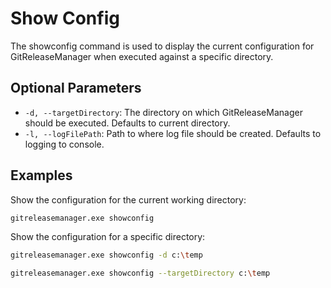 # Show Config

The showconfig command is used to display the current configuration for GitReleaseManager when executed against a specific directory.

## **Optional Parameters**

* `-d, --targetDirectory`: The directory on which GitReleaseManager should be executed. Defaults to current directory.
* `-l, --logFilePath`: Path to where log file should be created. Defaults to logging to console.

## **Examples**

Show the configuration for the current working directory:

```bash
gitreleasemanager.exe showconfig
```

Show the configuration for a specific directory:

```bash
gitreleasemanager.exe showconfig -d c:\temp

gitreleasemanager.exe showconfig --targetDirectory c:\temp
```